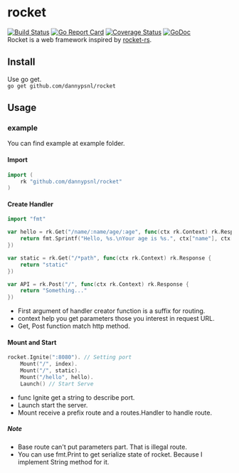 # rocket
[![Build Status](https://travis-ci.org/dannypsnl/rocket.svg?branch=master)](https://travis-ci.org/dannypsnl/rocket)
[![Go Report Card](https://goreportcard.com/badge/github.com/dannypsnl/rocket)](https://goreportcard.com/report/github.com/dannypsnl/rocket)
[![Coverage Status](https://coveralls.io/repos/github/dannypsnl/rocket/badge.svg?branch=master)](https://coveralls.io/github/dannypsnl/rocket?branch=master)
[![GoDoc](https://godoc.org/github.com/dannypsnl/rocket?status.svg)](https://godoc.org/github.com/dannypsnl/rocket)<br>
Rocket is a web framework inspired by [rocket-rs](https://github.com/SergioBenitez/Rocket).
## Install
Use go get.<br>
`go get github.com/dannypsnl/rocket`
## Usage
### example
You can find example at example folder.
#### Import
```go
import (
    rk "github.com/dannypsnl/rocket"
)
```
#### Create Handler
```go
import "fmt"

var hello = rk.Get("/name/:name/age/:age", func(ctx rk.Context) rk.Response {
    return fmt.Sprintf("Hello, %s.\nYour age is %s.", ctx["name"], ctx["age"])
})

var static = rk.Get("/*path", func(ctx rk.Context) rk.Response {
    return "static"
})

var API = rk.Post("/", func(ctx rk.Context) rk.Response {
    return "Something..."
})
```
- First argument of handler creator function is a suffix for routing.
- context help you get parameters those you interest in request URL.
- Get, Post function match http method.
#### Mount and Start
```go
rocket.Ignite(":8080"). // Setting port
    Mount("/", index).
    Mount("/", static).
    Mount("/hello", hello).
    Launch() // Start Serve
```
- func Ignite get a string to describe port.
- Launch start the server.
- Mount receive a prefix route and a routes.Handler to handle route.
##### Note
- Base route can't put parameters part. That is illegal route.
- You can use fmt.Print to get serialize state of rocket. Because I implement String method for it.
